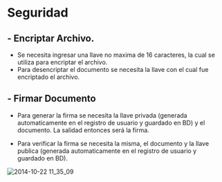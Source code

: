 # Seguridad


## - Encriptar Archivo.
- Se necesita ingresar una llave no maxima de 16 caracteres, la cual se utiliza para encriptar el archivo. 
- Para desencriptar el documento se necesita la llave con el cual fue encriptado el archivo. 

## - Firmar Documento
- Para generar la firma se necesita la llave privada (generada automaticamente en el registro de usuario y guardado en BD) y el documento. La salidad entonces será la firma.

- Para verificar la firma se necesita la misma, el documento y la llave publica (generada automaticamente en el registro de usuario y guardado en BD).

![2014-10-22 11_35_09](https://thumbs.gfycat.com/InbornGrippingIvorybackedwoodswallow-size_restricted.gif)
